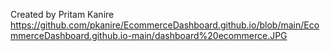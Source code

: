 Created by Pritam Kanire
https://github.com/pkanire/EcommerceDashboard.github.io/blob/main/EcommerceDashboard.github.io-main/dashboard%20ecommerce.JPG
